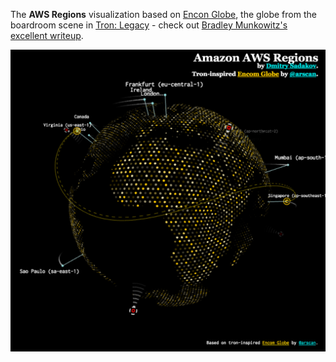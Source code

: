 The **AWS Regions** visualization based on [Encon Globe](https://github.com/arscan/encom-globe), the globe from the boardroom scene in [Tron: Legacy](http://www.imdb.com/title/tt1104001/) - check out [Bradley Munkowitz's excellent writeup](http://work.gmunk.com/TRON-Board-Room).

![Amazon AWS Globe](screenshot.png "Amazon AWS Globe")

